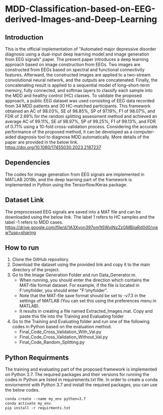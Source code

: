 # MDD-Classification-based-on-EEG-derived-Images-and-Deep-Learning
## Introduction
This is the official implementation of "Automated major depressive disorder diagnosis using a dual-input deep learning model and image generation from EEG signals" paper. The present paper introduces a deep learning approach based on image construction from EEGs. Two images are constructed from EEGs based on spectral and functional connectivity features. Afterward, the constructed images are applied to a two-stream convolutional neural network, and the outputs are concatenated. Finally, the concatenating result is applied to a sequential model of long–short-term memory, fully connected, and softmax layers to classify each sample into the MDD and healthy control (HC) classes. To validate the proposed approach, a public EEG dataset was used consisting of EEG data recorded from 34 MDD patients and 30 HC-matched participants. This framework obtained an AC of 98.03%, SE of 98.85%, SP of 97.19%, F1 of 98.07%, and FDR of 2.69% for the random splitting assessment method and achieved an average AC of 99.11%, SE of 98.97%, SP of 99.25%, F1 of 99.13%, and FDR of 0.71% using a 10-fold cross-validation process. Considering the accurate performance of the proposed method, it can be developed as a computer-aided diagnosis tool to diagnose MDD automatically. More details of the paper are provided in the below link. <br />
https://doi.org/10.1080/17455030.2023.2187237
## Dependencies
The codes for image generation from EEG signals are implemented in MATLAB 2019b, and the deep learning part of the framework is implemented in Python using the Tensorflow/Keras package. 
## Dataset Link 
The preprocessed EEG signals are saved into a MAT file and can be downloaded using the below link. The label 1 refers to HC samples and the label -1 refers to MDD cases. <br />
https://drive.google.com/file/d/1A3Xyon397om1t5WxINzZzGMBjiaRd0d0/view?usp=sharing
## How to run 
1. Clone the GitHub repository. 
2. Download the dataset using the provided link and copy it to the main directory of the project.
3. Go to the Image Generation Folder and run Data_Generator.m.
   - When running, you should enter the direction which contains the MAT-file format dataset. For example, if the file is located in F:\\myfolder, you should enter "F:\\myfolder".
   - Note that the MAT-file save format should be set to -v7.3 in the settings of MATLAB (You can set this using the preferences menu in MATLAB).
   - It results in creating a file named Extracted_Images.mat. Copy and paste this file into the Training and Evaluating folder 
4. Go to the Training and Evaluating folder and run one of the following codes in Python based on the evaluation method.
   - Final_Code_Cross_Validation_With_Val.py
   - Final_Code_Cross_Validation_Without_Val.py
   - Final_Code_Random_Splitting.py
## Python Requirments 
The training and evaluating part of the proposed framework is implemented on Python 3.7. The required packages and their versions for running the codes in Python are listed in requirements.txt file. In order to create a conda enviornemnt with Python 3.7 and install the required packages, you can use the below codes. 

```markdown
conda create --name my_env python=3.7
conda activate my_env
pip install -r requirments.txt
